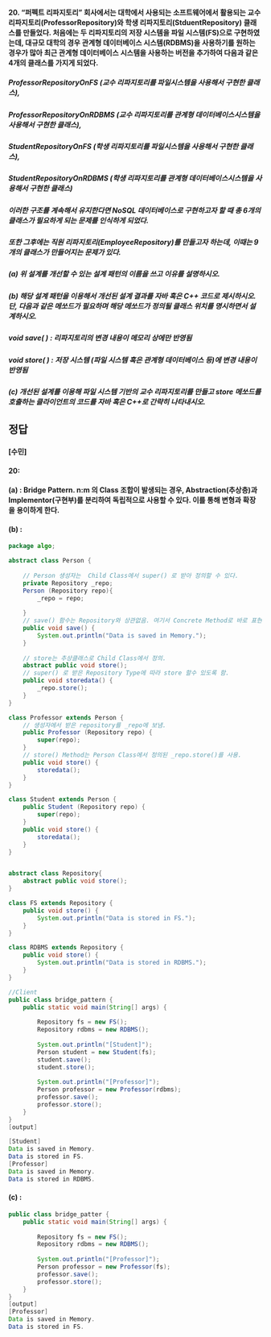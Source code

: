 #### 20. “퍼펙트 리파지토리” 회사에서는 대학에서 사용되는 소프트웨어에서 활용되는 교수 리파지토리(ProfessorRepository)와 학생 리파지토리(StduentRepository) 클래스를 만들었다. 처음에는 두 리파지토리의 저장 시스템을 파일 시스템(FS)으로 구현하였는데, 대규모 대학의 경우 관계형 데이터베이스 시스템(RDBMS)을 사용하기를 원하는 경우가 많아 최근 관계형 데이터베이스 시스템을 사용하는 버전을 추가하여 다음과 같은 4개의 클래스를 가지게 되었다.

##### ProfessorRepositoryOnFS (교수 리파지토리를 파일시스템을 사용해서 구현한 클래스), 
##### ProfessorRepositoryOnRDBMS (교수 리파지토리를 관계형 데이터베이스시스템을 사용해서 구현한 클래스),
##### StudentRepositoryOnFS (학생 리파지토리를 파일시스템을 사용해서 구현한 클래스), 
##### StudentRepositoryOnRDBMS (학생 리파지토리를 관계형 데이터베이스시스템을 사용해서 구현한 클래스)

##### 이러한 구조를 계속해서 유지한다면 NoSQL 데이터베이스로 구현하고자 할 때 총 6개의 클래스가 필요하게 되는 문제를 인식하게 되었다. 
##### 또한 그후에는 직원 리파지토리(EmployeeRepository)를 만들고자 하는데, 이때는 9개의 클래스가 만들어지는 문제가 있다. 

##### (a) 위 설계를 개선할 수 있는 설계 패턴의 이름을 쓰고 이유를 설명하시오.
##### (b) 해당 설계 패턴을 이용해서 개선된 설계 결과를 자바 혹은 C++ 코드로 제시하시오. 단, 다음과 같은 메쏘드가 필요하며 해당 메쏘드가 정의될 클래스 위치를 명시하면서 설계하시오.
##### void save( ) : 리파지토리의 변경 내용이 메모리 상에만 반영됨
##### void store( ) : 저장 시스템 (파일 시스템 혹은 관계형 데이터베이스 등)에 변경 내용이 반영됨
##### (c) 개선된 설계를 이용해 파일 시스템 기반의 교수 리파지토리를 만들고 store 메쏘드를 호출하는 클라이언트의 코드를 자바 혹은 C++로 간략히 나타내시오. 

정답 
-----
#### [수민]
#### 20:
#### (a) : Bridge Pattern. n:m 의 Class 조합이 발생되는 경우, Abstraction(추상층)과 Implementor(구현부)를 분리하여 독립적으로 사용할 수 있다. 이를 통해 변형과 확장을 용이하게 한다. 
#### (b) :
```java
package algo;

abstract class Person {
		
	// Person 생성자는  Child Class에서 super() 로 받아 정의할 수 있다.
	private Repository _repo;
	Person (Repository repo){    
		_repo = repo;
		
	}
	// save() 함수는 Repository와 상관없음. 여기서 Concrete Method로 바로 표현가능.
	public void save() {
		System.out.println("Data is saved in Memory.");  
	}
	
	// store는 추상클래스로 Child Class에서 정의.
	abstract public void store();
	// super() 로 받은 Repository Type에 따라 store 할수 있도록 함.
	public void storedata() {
		_repo.store();
	}
}

class Professor extends Person {
	// 생성자에서 받은 repository를 _repo에 보냄.
	public Professor (Repository repo) {
		super(repo);
	}
	// store() Method는 Person Class에서 정의된 _repo.store()를 사용.
	public void store() {
		storedata();
	}
}

class Student extends Person {
	public Student (Repository repo) {
		super(repo);
	}
	public void store() {
		storedata();
	}	
}


abstract class Repository{
	abstract public void store();
}

class FS extends Repository {
	public void store() {
		System.out.println("Data is stored in FS.");
	}
}

class RDBMS extends Repository {
	public void store() {
		System.out.println("Data is stored in RDBMS.");
	}
}

//Client
public class bridge_pattern {
	public static void main(String[] args) {
		
		Repository fs = new FS();
		Repository rdbms = new RDBMS();
		
		System.out.println("[Student]");
		Person student = new Student(fs);
		student.save();
		student.store();
		
		System.out.println("[Professor]");
		Person professor = new Professor(rdbms);
		professor.save();
		professor.store();
	}
}
[output]

[Student]
Data is saved in Memory.
Data is stored in FS.
[Professor]
Data is saved in Memory.
Data is stored in RDBMS.

```
#### (c) :
```java
public class bridge_patter {
	public static void main(String[] args) {
		
		Repository fs = new FS();
		Repository rdbms = new RDBMS();
				
		System.out.println("[Professor]");
		Person professor = new Professor(fs);
		professor.save();
		professor.store();
	}
}
[output]
[Professor]
Data is saved in Memory.
Data is stored in FS.
```
